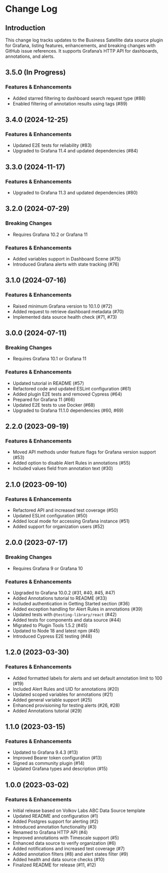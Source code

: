 # Change Log

## Introduction

This change log tracks updates to the Business Satellite data source plugin for Grafana, listing features, enhancements, and breaking changes with GitHub issue references. It supports Grafana’s HTTP API for dashboards, annotations, and alerts.

## 3.5.0 (In Progress)

### Features & Enhancements

- Added starred filtering to dashboard search request type (#88)
- Enabled filtering of annotation results using tags (#89)

## 3.4.0 (2024-12-25)

### Features & Enhancements

- Updated E2E tests for reliability (#83)
- Upgraded to Grafana 11.4 and updated dependencies (#84)

## 3.3.0 (2024-11-17)

### Features & Enhancements

- Upgraded to Grafana 11.3 and updated dependencies (#80)

## 3.2.0 (2024-07-29)

### Breaking Changes

- Requires Grafana 10.2 or Grafana 11

### Features & Enhancements

- Added variables support in Dashboard Scene (#75)
- Introduced Grafana alerts with state tracking (#76)

## 3.1.0 (2024-07-16)

### Features & Enhancements

- Raised minimum Grafana version to 10.1.0 (#72)
- Added request to retrieve dashboard metadata (#70)
- Implemented data source health check (#71, #73)

## 3.0.0 (2024-07-11)

### Breaking Changes

- Requires Grafana 10.1 or Grafana 11

### Features & Enhancements

- Updated tutorial in README (#57)
- Refactored code and updated ESLint configuration (#61)
- Added plugin E2E tests and removed Cypress (#64)
- Prepared for Grafana 11 (#66)
- Updated E2E tests to use Docker (#68)
- Upgraded to Grafana 11.1.0 dependencies (#60, #69)

## 2.2.0 (2023-09-19)

### Features & Enhancements

- Moved API methods under feature flags for Grafana version support (#53)
- Added option to disable Alert Rules in annotations (#55)
- Included values field from annotation text (#30)

## 2.1.0 (2023-09-10)

### Features & Enhancements

- Refactored API and increased test coverage (#50)
- Updated ESLint configuration (#50)
- Added local mode for accessing Grafana instance (#51)
- Added support for organization users (#52)

## 2.0.0 (2023-07-17)

### Breaking Changes

- Requires Grafana 9 or Grafana 10

### Features & Enhancements

- Upgraded to Grafana 10.0.2 (#31, #40, #45, #47)
- Added Annotations tutorial to README (#33)
- Included authentication in Getting Started section (#36)
- Added exception handling for Alert Rules in annotations (#39)
- Updated tests with `@testing-library/react` (#42)
- Added tests for components and data source (#44)
- Migrated to Plugin Tools 1.5.2 (#45)
- Updated to Node 18 and latest npm (#45)
- Introduced Cypress E2E testing (#48)

## 1.2.0 (2023-03-30)

### Features & Enhancements

- Added formatted labels for alerts and set default annotation limit to 100 (#19)
- Included Alert Rules and UID for annotations (#20)
- Updated scoped variables for annotations (#21)
- Added general variable support (#25)
- Enhanced provisioning for testing alerts (#26, #28)
- Added Annotations tutorial (#29)

## 1.1.0 (2023-03-15)

### Features & Enhancements

- Updated to Grafana 9.4.3 (#13)
- Improved Bearer token configuration (#13)
- Signed as community plugin (#14)
- Updated Grafana types and description (#15)

## 1.0.0 (2023-03-02)

### Features & Enhancements

- Initial release based on Volkov Labs ABC Data Source template
- Updated README and configuration (#1)
- Added Postgres support for alerting (#2)
- Introduced annotation functionality (#3)
- Renamed to Grafana HTTP API (#4)
- Improved annotations with Timescale support (#5)
- Enhanced data source to verify organization (#6)
- Added notifications and increased test coverage (#7)
- Added annotation filters (#8) and alert states filter (#9)
- Added health and data source checks (#10)
- Finalized README for release (#11, #12)
